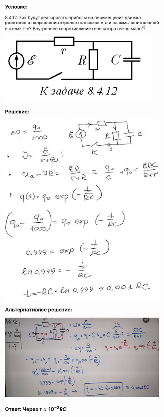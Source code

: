 ###  Условие: 

$8.4.12.$ Как будут реагировать приборы на перемещение движка реостатов в направлении стрелок на схемах $а–в$ и на замыкание ключей в схеме $г–е$? Внутреннее сопротивление генератора очень мало$^{∗)}$ 

![|480x212, 67%](../../img/8.4.12/statement.png) 

###  Решение: 

![|551x640, 67%](../../img/8.4.12/1.jpg) 

###  Альтернативное решение: 

![|640x330, 67%](../../img/8.4.12/2.jpg) 

###  Ответ: Через $\tau\approx 10^{−3}RC$ 
